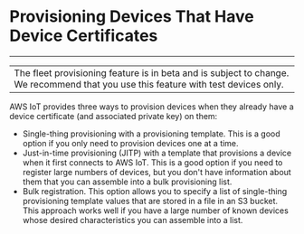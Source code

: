# Provisioning Devices That Have Device Certificates<a name="provision-w-cert"></a>


****  

|  | 
| --- |
| The fleet provisioning feature is in beta and is subject to change\. We recommend that you use this feature with test devices only\. | 

AWS IoT provides three ways to provision devices when they already have a device certificate \(and associated private key\) on them:
+ Single\-thing provisioning with a provisioning template\. This is a good option if you only need to provision devices one at a time\.
+ Just\-in\-time provisioning \(JITP\) with a template that provisions a device when it first connects to AWS IoT\. This is a good option if you need to register large numbers of devices, but you don't have information about them that you can assemble into a bulk provisioning list\.
+ Bulk registration\. This option allows you to specify a list of single\-thing provisioning template values that are stored in a file in an S3 bucket\. This approach works well if you have a large number of known devices whose desired characteristics you can assemble into a list\. 